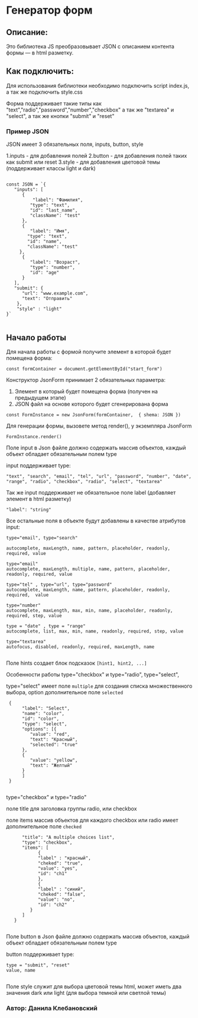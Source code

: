 # Генератор форм

## Описание:
Это библиотека JS преобразовывает JSON с описанием контента формы — в html разметку.

## Как подключить:
Для использования библиотеки необходимо подключить script index.js, а так же подключить style.css

Форма поддерживает такие типы как "text","radio","password","number","checkbox" а так же "textarea" и  "select", 
а так же кнопки "submit" и "reset"
      
### Пример JSON 
JSON имеет 3 обязательных поля, inputs, button, style

1.inputs - для добавления полей 
2.button - для добавления полей таких как submit или reset 
3.style - для добавления цветовой темы (поддерживает классы light и dark)
```

const JSON = `{
   "inputs": [
      {
          "label": "Фамилия",
         "type": "text",
         "id": "last_name",
         "className": "test"
      },
      {
         "label": "Имя",
        "type": "text",
        "id": "name",
        "className": "test"
     },
      {
         "label": "Возраст",
         "type": "number",
         "id": "age"
      }
   ],
   "submit": {
      "url": "www.example.com",
      "text": "Отправить"
    },
    "style" : "light"
}`


```

## Начало работы

Для начала работы с формой получите элемент в которой будет помещена форма:

``` const formContainer = document.getElementById("start_form") ```

Конструктор JsonForm принимает 2 обязательных параметра:

1. Элемент в который будет помещена форма (получен на предыдущем этапе)
2. JSON файл на основе которого будет сгенерирована форма

``` 
const FormInstance = new JsonForm(formContainer,  { shema: JSON })
```
Для генерации формы, вызовете метод render(), у экземпляра JsonForm

```
FormInstance.render()
```
Поле input в Json файле должно содержать массив объектов, каждый объект обладает обязательным полем type<br/>

input поддерживает type:

```
"text", "search", "email", "tel", "url", "password", "number", "date", "range", "radio", "checkbox", "radio", "select", "textarea"
```
Так же input поддерживает не обязательное поле label (добавляет элемент <label> в html разметку)

```"label": "string"```
      
Все остальные поля в объекте будут добавлены в качестве атрибутов input:

```
type="email", type="search"
      
autocomplete, maxLength, name, pattern, placeholder, readonly, required, value

type="email"
autocomplete, maxLength, multiple, name, pattern, placeholder, readonly, required, value

type="tel" , type="url", type="password"
autocomplete, maxLength, name, pattern, placeholder, readonly, required,  value

type="number"
autocomplete, maxLength, max, min, name, placeholder, readonly, required, step, value

type = "date" , type = "range"
autocomplete, list, max, min, name, readonly, required, step, value

type="textarea"
autofocus, disabled, readonly, required, maxLength, name
     
```
      
Поле hints создает блок подсказок ``` [hint1, hint2, ...] ```

Особенности работы type="checkbox" и type="radio", type="select", 
      
type="select" имеет поле ``multiple``  для создания списка множественного выбора,
option дополнительное поле ``selected``
```
 {
      "label": "Select",
      "name": "color",
      "id": "color",
      "type": "select",
      "options": [{
         "value": "red",
         "text": "Красный",
         "selected": "true"
      },
      {
         "value": "yellow",
         "text": "Желтый"
      }
      ]
 }
      
```
type="checkbox" и type="radio"
      
поле title для заголовка группы radio, или checkbox
      
поле items массив объектов для каждого checkbox или radio
имеет дополнительное поле ```checked```
      
```
      "title": "A multiple choices list",
      "type": "checkbox",
      "items": [
            {
            "label" : "красный",
            "cheked": "true",
            "value": "yes",
            "id": "ch1"
            },
            {
            "label" : "синий",
            "cheked": "false",
            "value": "no",
            "id": "ch2"
         }
      ] 
   }
      
```
Поле button в Json файле должно содержать массив объектов, каждый объект обладает обязательным полем type<br/>

button поддерживает type: 
```
type = "submit", "reset"
value, name
      
```
Поле style служит для выбора цветовой темы html, может иметь два значения dark или light (для выбора темной или светлой темы)
      
### Автор: Данила Клебановский
